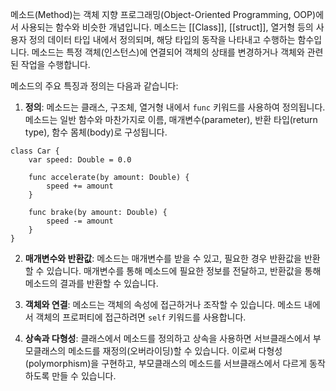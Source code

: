 메소드(Method)는 객체 지향 프로그래밍(Object-Oriented Programming, OOP)에서 사용되는 함수와 비슷한 개념입니다. 메소드는 [[Class]], [[struct]], 열거형 등의 사용자 정의 데이터 타입 내에서 정의되며, 해당 타입의 동작을 나타내고 수행하는 함수입니다. 메소드는 특정 객체(인스턴스)에 연결되어 객체의 상태를 변경하거나 객체와 관련된 작업을 수행합니다.

메소드의 주요 특징과 정의는 다음과 같습니다:

1. **정의**: 메소드는 클래스, 구조체, 열거형 내에서 `func` 키워드를 사용하여 정의됩니다. 메소드는 일반 함수와 마찬가지로 이름, 매개변수(parameter), 반환 타입(return type), 함수 몸체(body)로 구성됩니다.

```
class Car {
    var speed: Double = 0.0

    func accelerate(by amount: Double) {
        speed += amount
    }

    func brake(by amount: Double) {
        speed -= amount
    }
}

```

2. **매개변수와 반환값**: 메소드는 매개변수를 받을 수 있고, 필요한 경우 반환값을 반환할 수 있습니다. 매개변수를 통해 메소드에 필요한 정보를 전달하고, 반환값을 통해 메소드의 결과를 반환할 수 있습니다.
    
3. **객체와 연결**: 메소드는 객체의 속성에 접근하거나 조작할 수 있습니다. 메소드 내에서 객체의 프로퍼티에 접근하려면 `self` 키워드를 사용합니다.
4. **상속과 다형성**: 클래스에서 메소드를 정의하고 상속을 사용하면 서브클래스에서 부모클래스의 메소드를 재정의(오버라이딩)할 수 있습니다. 이로써 다형성(polymorphism)을 구현하고, 부모클래스의 메소드를 서브클래스에서 다르게 동작하도록 만들 수 있습니다.